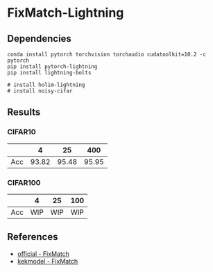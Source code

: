 # FixMatch-Lightning

## Dependencies
```
conda install pytorch torchvision torchaudio cudatoolkit=10.2 -c pytorch
pip install pytorch-lightning
pip install lightning-bolts

# install holim-lightning
# install noisy-cifar
```

## Results

### CIFAR10
|     |   4   |   25  |  400  |
|:---:| :---: | :---: | :---: |
| Acc | 93.82 | 95.48 | 95.95 |

### CIFAR100
|     |   4   |   25  |  100  |
|:---:| :---: | :---: | :---: |
| Acc |  WIP  |  WIP  |  WIP  |


## References
- [official - FixMatch](https://github.com/google-research/fixmatch)
- [kekmodel - FixMatch](https://github.com/kekmodel/FixMatch-pytorch)
